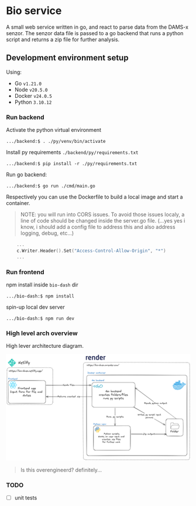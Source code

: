 # Bio service

A small web service written in go, and react to parse data from the DAMS-x senzor.
The senzor data file is passed to a go backend that runs a python script and returns a zip file for further analysis.

## Development environment setup

Using:

- Go `v1.21.0`
- Node `v20.5.0`
- Docker `v24.0.5`
- Python `3.10.12`

### Run backend

Activate the python virtual environment

```shell
.../backend:$ . ./py/venv/bin/activate
```

Install py requirements `./backend/py/requirements.txt`

```shell
.../backend:$ pip install -r ./py/requirements.txt
```

Run go backend:

```shell
.../backend:$ go run ./cmd/main.go
```

Respectively you can use the Dockerfile to build a local image and start a container.

> NOTE: you will run into CORS issues. To avoid those issues localy, a line of code should be changed inside the server.go file. (...yes yes i know, i should add a config file to address this and also address logging, debug, etc...)

```go
    ...
	c.Writer.Header().Set("Access-Control-Allow-Origin", "*")
    ...
```

### Run frontend

npm install inside `bio-dash` dir

```shell
.../bio-dash:$ npm install
```

spin-up local dev server

```shell
.../bio-dash:$ npm run dev
```

### High level arch overview

High lever architecture diagram.

![high level architecture diagram](./arch.png)

> Is this overengineerd? definitely...

### TODO

- [ ] unit tests
